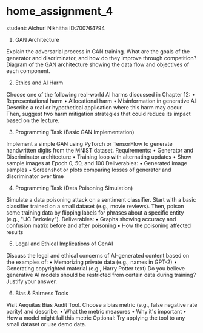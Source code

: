 # home_assignment_4
student: Alchuri Nikhitha
ID:700764794

1. GAN Architecture

Explain the adversarial process in GAN training. What are the goals of the generator and discriminator, and how do they improve through competition? Diagram of the GAN architecture showing the data flow and objectives of each component.













2. Ethics and AI Harm

Choose one of the following real-world AI harms discussed in Chapter 12:
•	Representational harm
•	Allocational harm
•	Misinformation in generative AI
Describe a real or hypothetical application where this harm may occur. Then, suggest two harm mitigation strategies that could reduce its impact based on the lecture.











3. Programming Task (Basic GAN Implementation)

Implement a simple GAN using PyTorch or TensorFlow to generate handwritten digits from the MNIST dataset.
Requirements:
•	Generator and Discriminator architecture
•	Training loop with alternating updates
•	Show sample images at Epoch 0, 50, and 100
Deliverables:
•	Generated image samples
•	Screenshot or plots comparing losses of generator and discriminator over time











4. Programming Task (Data Poisoning Simulation)

Simulate a data poisoning attack on a sentiment classifier.
Start with a basic classifier trained on a small dataset (e.g., movie reviews). Then, poison some training data by flipping labels for phrases about a specific entity (e.g., "UC Berkeley").
Deliverables:
•	Graphs showing accuracy and confusion matrix before and after poisoning
•	How the poisoning affected results








5. Legal and Ethical Implications of GenAI

Discuss the legal and ethical concerns of AI-generated content based on the examples of:
•	Memorizing private data (e.g., names in GPT-2)
•	Generating copyrighted material (e.g., Harry Potter text)
Do you believe generative AI models should be restricted from certain data during training? Justify your answer.










6. Bias & Fairness Tools

Visit Aequitas Bias Audit Tool.
Choose a bias metric (e.g., false negative rate parity) and describe:
•	What the metric measures
•	Why it's important
•	How a model might fail this metric
Optional: Try applying the tool to any small dataset or use demo data.

